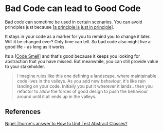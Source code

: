 # Bad Code can lead to Good Code

Bad code can sometime be used in certain scenarios. You can avoid principles just because [[a principle is just in principle]].

It stays in your code as a marker for you to remind you to change it later. Will it be changed ever? Only time can tell. So bad code also might live a good life - as long as it works.

Its a [[Code Smell]] and that's good because it keeps you looking for abstraction that you have missed. But meanwhile, you can still provide value to your stakeholder.

>I imagine rules like this one defining a landscape, where maintainable code lives in the valleys. As you add new behaviour, it's like rain landing on your code. Initially you put it wherever it lands.. then you refactor to allow the forces of good design to push the behaviour around until it all ends up in the valleys.

## References

[Nigel Thorne's answer to How to Unit Test Abstract Classes?](https://stackoverflow.com/a/2947823/14318926)


[//begin]: # "Autogenerated link references for markdown compatibility"
[a principle is just in principle]: <a principle is just in principle> "a principle is just in principle"
[Code Smell]: <Code Smell> "Code Smell"
[//end]: # "Autogenerated link references"